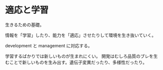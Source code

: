 # 適応と学習

生きるための基礎。

情報を「学習」したり、能力を「適応」させたりして環境を生き抜いていく。

development と management に対応する。

学習するばかりでは新しいものが生まれにくい。
開発はむしろ品質のブレを生むことで新しいものを生み出す。遺伝子変異だったり、多様性だったり。
